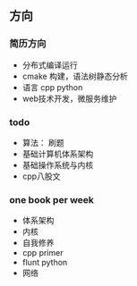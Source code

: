 ## 方向

### 简历方向
- 分布式编译运行
- cmake 构建，语法树静态分析
- 语言 cpp python
- web技术开发，微服务维护

### todo
- 算法： 刷题
- 基础计算机体系架构
- 基础操作系统与内核
- cpp八股文

### one book per week 
- 体系架构
- 内核
- 自我修养
- cpp primer
- flunt python
- 网络